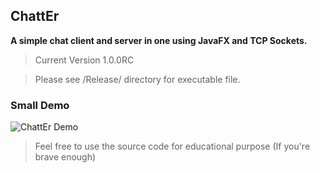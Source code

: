 ## ChattEr

**A simple chat client and server in one using JavaFX and TCP Sockets.**

> Current Version 1.0.0RC

> Please see /Release/ directory for executable file.



### Small Demo

![ChattEr Demo](http://i.imgur.com/D5vp62m.gif)


> Feel free to use the source code for educational purpose (If you're brave enough)

